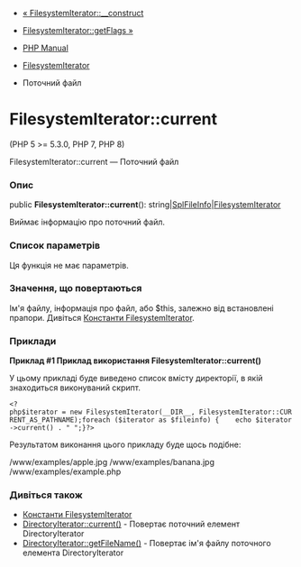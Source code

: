 - [« FilesystemIterator::\_\_construct](filesystemiterator.construct.md)
- [FilesystemIterator::getFlags »](filesystemiterator.getflags.md)

- [PHP Manual](index.md)
- [FilesystemIterator](class.filesystemiterator.md)
- Поточний файл

# FilesystemIterator::current

(PHP 5 \>= 5.3.0, PHP 7, PHP 8)

FilesystemIterator::current — Поточний файл

### Опис

public **FilesystemIterator::current**():
string\|[SplFileInfo](class.splfileinfo.md)\|[FilesystemIterator](class.filesystemiterator.md)

Виймає інформацію про поточний файл.

### Список параметрів

Ця функція не має параметрів.

### Значення, що повертаються

Ім'я файлу, інформація про файл, або $this, залежно від
встановлені прапори. Дивіться [Константи FilesystemIterator](class.filesystemiterator.md#filesystemiterator.constants).

### Приклади

**Приклад #1 Приклад використання **FilesystemIterator::current()****

У цьому прикладі буде виведено список вмісту директорії, в якій
знаходиться виконуваний скрипт.

` <?php$iterator = new FilesystemIterator(__DIR__, FilesystemIterator::CURRENT_AS_PATHNAME);foreach ($iterator as $fileinfo) {    echo $iterator->current() . "
";}?> `

Результатом виконання цього прикладу буде щось подібне:

/www/examples/apple.jpg
/www/examples/banana.jpg
/www/examples/example.php

### Дивіться також

- [Константи FilesystemIterator](class.filesystemiterator.md#filesystemiterator.constants)
- [DirectoryIterator::current()](directoryiterator.current.md) -
Повертає поточний елемент DirectoryIterator
- [DirectoryIterator::getFileName()](directoryiterator.getfilename.md) -
Повертає ім'я файлу поточного елемента DirectoryIterator
